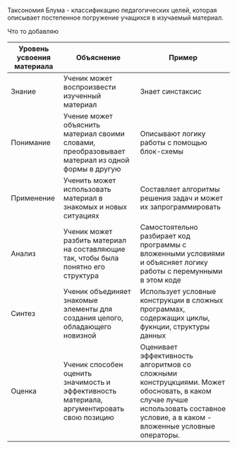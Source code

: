 Таксономия Блума - классификацию педагогических целей, которая описывает постепенное погружение учащихся в изучаемый материал.

Что то добавляю

| Уровень усвоения материала | Объяснение                                                                                       | Пример                                                                                                                                                                          |
| -------------------------- | ------------------------------------------------------------------------------------------------ | ------------------------------------------------------------------------------------------------------------------------------------------------------------------------------- |
| Знание                     | Ученик может воспроизвести изученный материал                                                    | Знает синстаксис                                                                                                                                                                |
| Понимание                  | Учение может объяснить материал своими словами, преобразовывает материал из одной формы в другую | Описывают логику работы с помощью блок-схемы                                                                                                                                    |
| Применение                 | Ученить может использовать материал в знакомых и новых ситуациях                                 | Составляет алгоритмы решения задач и может их запрограммировать                                                                                                                 |
| Анализ                     | Ученик может разбить материал на составляющие так, чтобы была понятно его структура              | Самостоятельно разбирает код программы с вложенными условиями и объясняет логику работы с перемунными в этом коде                                                               |
| Синтез                     | Ученик объединяет знакомые элементы для создания целого, обладающего новизной                    | Использует условные конструкции в сложных программах, содержащих циклы, фукнции, структуры данных                                                                               |
| Оценка                     | Ученик способен оценить значимость и эффективность материала, аргументировать свою позицию       | Оценивает эффективность алгоритмов со сложными конструцкциями. Может обосновать, в каком случае лучше использовать составное условие, а в каком - вложенные условные операторы. |
